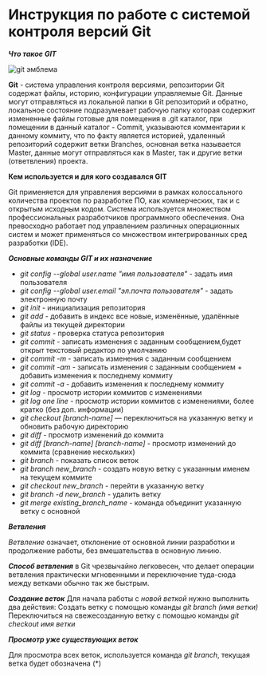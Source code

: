 # Инструкция по работе с системой контроля версий Git
***Что такое GIT***

![git эмблема](GIT-on-Windows.jpg)

**Git** - система управления контроля версиями, репозитории Git содержат файлы, историю, конфигурации управляемые Git. Данные могут отправляться из локальной папки в Git репозиторий и обратно, локальное состояние подразумевает рабочую папку которая содержит измененные файлы готовые для помещения в .git каталог, при помещении в данный каталог - Commit, указываются комментарии к данному коммиту, что по факту является историей, удаленный репозиторий содержит ветки Branches, основная ветка называется Master, данные могут отправляться как в Master, так и другие ветки (ответвления) проекта.

**Кем используется и для кого создавался GIT**

Git применяется для управления версиями в рамках колоссального количества проектов по разработке ПО, как коммерческих, так и с открытым исходным кодом. Система используется множеством профессиональных разработчиков программного обеспечения. Она превосходно работает под управлением различных операционных систем и может применяться со множеством интегрированных сред разработки (IDE).


***Основные команды GIT и их назначение***
* *git config --global user.name "имя пользователя"* - задать имя пользователя 
* *git config --global user.email "эл.почта пользователя"* - задать электронную почту
* *git init* - инициализация репозитория
* *git add* - добавить в индекс все новые, изменённые, удалённые файлы из текущей директории 
* *git status* - проверка статуса репозитория
* *git commit* - записать изменения с заданным сообщением,будет открыт текстовый редактор по умолчанию
* *git commit -m* - записать изменения с заданным сообщением
* *git commit -am* - записать изменения с заданным сообщением + добавить изменения к последнему коммиту
* *git commit -a* - добавить изменения к последнему коммиту
* *git log* - просмотр истории коммитов с изменениями
* *git log one line* - просмотр истории коммитов с изменениями, более кратко (без доп. информации)
* *git checkout [branch-name]* — переключиться на указанную ветку и обновить рабочую директорию
* *git diff* - просмотр изменений до коммита
* *git diff [branch-name] [branch-name]* - просмотр изменений до коммита (сравнение нескольких)
* *git branch* - показать список веток
* *git branch new_branch* - создать новую ветку с указанным именем на текущем коммите
* *git checkout new_branch* - перейти в указанную ветку
* *git branch -d new_branch* - удалить ветку
* *git merge existing_branch_name* - команда объединит указанную ветку с основной

***Ветвления***

*Ветвление* означает, отклонение от основной линии разработки и продолжение работы, без вмешательства в основную линию.


***Способ ветвления*** в Git чрезвычайно легковесен, что делает операции ветвления практически мгновенными и переключение туда-сюда между ветками обычно так же быстрым.

***Создание веток***
Для начала работы с *новой веткой* нужно выполнить два действия:
Создать ветку с помощью команды *git branch (имя ветки)*
Переключиться на свежесозданную ветку с помощью команды *git checkout имя ветки*

***Просмотр уже существующих веток***

Для просмотра всех веток, используется команда *git branch*, текущая ветка будет обозначена (*)

